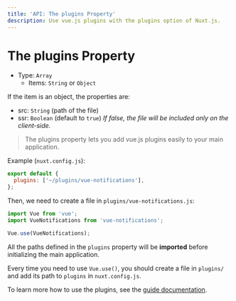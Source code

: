 ```yaml
---
title: 'API: The plugins Property'
description: Use vue.js plugins with the plugins option of Nuxt.js.
---
```


# The plugins Property

- Type: `Array`
  - Items: `String` or `Object`

If the item is an object, the properties are:

- src: `String` (path of the file)
- ssr: `Boolean` (default to `true`) _If false, the file will be included only on the client-side._

> The plugins property lets you add vue.js plugins easily to your main application.

Example (`nuxt.config.js`):

```js
export default {
  plugins: ['~/plugins/vue-notifications'],
};
```

Then, we need to create a file in `plugins/vue-notifications.js`:

```js
import Vue from 'vue';
import VueNotifications from 'vue-notifications';

Vue.use(VueNotifications);
```

All the paths defined in the `plugins` property will be **imported** before initializing the main application.

Every time you need to use `Vue.use()`, you should create a file in `plugins/` and add its path to `plugins` in `nuxt.config.js`.

To learn more how to use the plugins, see the [guide documentation](/guide/plugins#vue-plugins).
